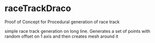 # raceTrackDraco
Proof of Concept for Procedural generation of race track

simple race track generation on long line. Generates a set of points with random offset on 1 axis and then creates mesh around it
